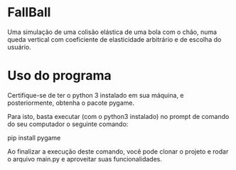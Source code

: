 # FallBall
Uma simulação de uma colisão elástica de uma bola com o chão, numa queda vertical com coeficiente de elasticidade arbitrário e de escolha do usuário.

# Uso do programa
Certifique-se de ter o python 3 instalado em sua máquina, e posteriormente, obtenha o pacote pygame. 

Para isto, basta executar (com o python3 instalado) no prompt de comando do seu computador o seguinte comando:

pip install pygame

Ao finalizar a execução deste comando, você pode clonar o projeto e rodar o arquivo main.py e aproveitar suas funcionalidades.
